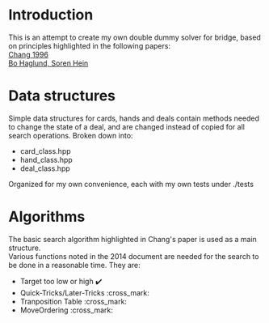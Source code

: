# Introduction
This is an attempt to create my own double dummy solver for bridge, based on principles highlighted in the following papers:\
[Chang 1996](https://pdfs.semanticscholar.org/eed7/025c0ab6e5f693dff53ed7cf2605aa10d768.pdf "Building a Fast Double-Dummy Bridge Solver")\
[Bo Haglund, Soren Hein](http://privat.bahnhof.se/wb758135/bridge/Alg-dds_x.pdf "Search Algorithms for a Bridge Double Dummy Solver")

# Data structures
Simple data structures for cards, hands and deals contain methods needed to change the state of a deal, and are changed instead of copied for all search operations. Broken down into:
* card_class.hpp
* hand_class.hpp
* deal_class.hpp 

Organized for my own convenience, each with my own tests under ./tests

# Algorithms
The basic search algorithm highlighted in Chang's paper is used as a main structure.\
Various functions noted in the 2014 document are needed for the search to be done in a reasonable time. They are:
* Target too low or high :heavy_check_mark:
* Quick-Tricks/Later-Tricks :cross_mark:
* Tranposition Table :cross_mark:
* MoveOrdering :cross_mark: